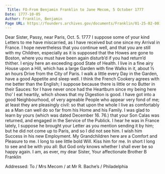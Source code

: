 ```yaml
---
 Title: FO-From Benjamin Franklin to Jane Mecom, 5 October 1777
Date: 1777-10-05
Author: Franklin, Benjamin
Page URL: https://founders.archives.gov/documents/Franklin/01-25-02-0011
---
```


Dear Sister,
Passy, near Paris, Oct. 5. 1777
I suppose some of your kind Letters to me have miscarried, as I have received but one since my Arrival in France. I hope nevertheless that you continue well, and that you are still with my Children, especially as it is supposed that the Howes are gone to Boston, where you must have been again disturb’d if you had return’d thither.
I enjoy here an exceeding good State of Health. I live in a fine airy House upon a Hill, which has a large Garden with fine Walks in it, about ½ an hours Drive from the City of Paris. I walk a little every Day in the Garden, have a good Appetite and sleep well. I think the French Cookery agrees with me better than the English; I suppose because there is little or no Butter in their Sauces: for I have never once had the Heartburn since my being here tho’ I eat heartily, which shows that my Digestion is good. I have got into a good Neighbourhood, of very agreable People who appear very fond of me; at least they are pleasingly civil: so that upon the whole I live as comfortably as a Man can well do so far from his Home and his Family.
I was glad to learn by yours (which was dated December 16. 76.) that your Son Calas was returned, and engaged in the Service of the Publick. I hear he was in France lately, I suppose he brought your Letter as you mention sending it by him; but he did not come up to Paris, and so I did not see him. I wish him Success in his new Employment.
My Grandchildren here are a Comfort and Pleasure to me. I long to see little bold Will. Kiss him for me. In short I long to see and be with you all: But God only knows whether I shall ever be so happy again. I am, as ever, my dear Sister, Your affectionate Brother
B Franklin
 
Addressed: To / Mrs Mecom / at Mr R. Bache’s / Philadelphia

